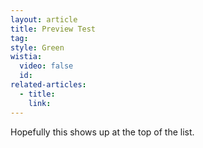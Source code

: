 ```yaml
---
layout: article
title: Preview Test
tag:
style: Green
wistia:
  video: false
  id:
related-articles:
  - title:
    link:
---
```



Hopefully this shows up at the top of the list.